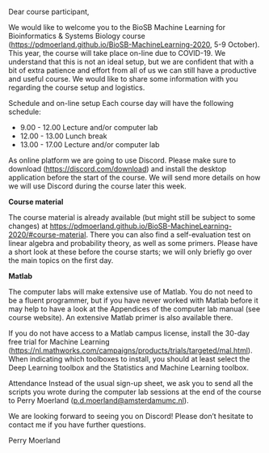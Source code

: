 Dear course participant,

We would like to welcome you to the BioSB Machine Learning for Bioinformatics & Systems Biology course (https://pdmoerland.github.io/BioSB-MachineLearning-2020, 5-9 October). This year, the course will take place on-line due to COVID-19. We understand that this is not an ideal setup, but we are confident that with a bit of extra patience and effort from all of us we can still have a productive and useful course. We would like to share some information with you regarding the course setup and logistics.

Schedule and on-line setup
Each course day will have the following schedule:

- 9.00 - 12.00 Lecture and/or computer lab
- 12.00 - 13.00 Lunch break
- 13.00 - 17.00 Lecture and/or computer lab

As onIine platform we are going to use Discord. Please make sure to download (https://discord.com/download) and install the desktop application before the start of the course. We will send more details on how we will use Discord during the course later this week.

**Course material**

The course material is already available (but might still be subject to some changes) at https://pdmoerland.github.io/BioSB-MachineLearning-2020/#course-material. There you can also find a self-evaluation test on linear algebra and probability theory, as well as some primers. Please have a short look at these before the course starts; we will only briefly go over the main topics on the first day.

**Matlab**

The computer labs will make extensive use of Matlab. You do not need to be a fluent programmer, but if you have never worked with Matlab before it may help to have a look at the Appendices of the computer lab manual (see course website). An extensive Matlab primer is also available there. 

If you do not have access to a Matlab campus license, install the 30-day free trial for Machine Learning (https://nl.mathworks.com/campaigns/products/trials/targeted/mal.html). When indicating which toolboxes to install, you should at least select the Deep Learning toolbox and the Statistics and Machine Learning toolbox.

Attendance
Instead of the usual sign-up sheet, we ask you to send all the scripts you wrote during the computer lab sessions at the end of the course to Perry Moerland (p.d.moerland@amsterdamumc.nl).

We are looking forward to seeing you on Discord! Please don’t hesitate to contact me if you have further questions.

Perry Moerland
